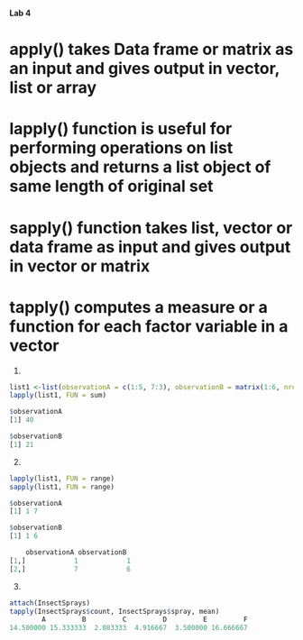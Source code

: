 **Lab 4**

# apply() takes Data frame or matrix as an input and gives output in vector, list or array  
# lapply() function is useful for performing operations on list objects and returns a list object of same length of original set
# sapply() function takes list, vector or data frame as input and gives output in vector or matrix
# tapply() computes a measure or a function for each factor variable in a vector
  
1.
```r
list1 <-list(observationA = c(1:5, 7:3), observationB = matrix(1:6, nrow=2))
lapply(list1, FUN = sum) 

$observationA
[1] 40

$observationB
[1] 21
```

2.
```r
lapply(list1, FUN = range)
sapply(list1, FUN = range)

$observationA
[1] 1 7

$observationB
[1] 1 6

    observationA observationB
[1,]            1            1
[2,]            7            6
```

3.
```r
attach(InsectSprays)
tapply(InsectSprays$count, InsectSprays$spray, mean)
        A         B         C         D         E         F 
14.500000 15.333333  2.083333  4.916667  3.500000 16.666667 
```
